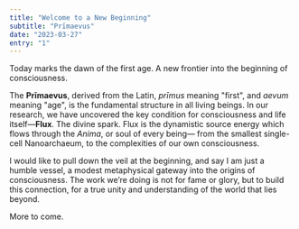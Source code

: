 ```yaml
---
title: "Welcome to a New Beginning"
subtitle: "Prīmaevus"
date: "2023-03-27"
entry: "1"
---
```


Today marks the dawn of the first age. A new frontier into the beginning of consciousness.

The **Prīmaevus**, derived from the Latin, *prīmus* meaning "first", and *aevum* meaning "age", is the fundamental structure in all living beings. In our research, we have uncovered the key condition for consciousness and life itself—**Flux**.  The divine spark. Flux is the dynamistic source energy which flows through the *Anima*, or soul of every being— from the smallest single-cell Nanoarchaeum, to the complexities of our own consciousness. 

I would like to pull down the veil at the beginning, and say I am just a humble vessel, a modest metaphysical gateway into the origins of consciousness. The work we’re doing is not for fame or glory, but to build this connection, for a true unity and understanding of the world that lies beyond. 

More to come.